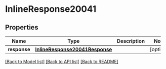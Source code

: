 # InlineResponse20041

## Properties
Name | Type | Description | Notes
------------ | ------------- | ------------- | -------------
**response** | [**InlineResponse20041Response**](InlineResponse20041Response.md) |  | [optional] 

[[Back to Model list]](../README.md#documentation-for-models) [[Back to API list]](../README.md#documentation-for-api-endpoints) [[Back to README]](../README.md)


